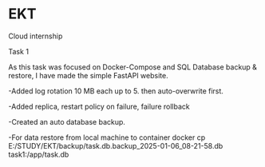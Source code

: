 # EKT
Cloud internship

Task 1

As this task was focused on Docker-Compose and SQL Database backup & restore,  I have made the simple FastAPI website. 

-Added log rotation 10 MB each up to 5. then auto-overwrite first.

-Added replica, restart policy on failure, failure rollback

-Created an auto database backup.

-For data restore from local machine to container 
docker cp E:/STUDY/EKT/backup/task.db.backup_2025-01-06_08-21-58.db task1:/app/task.db
